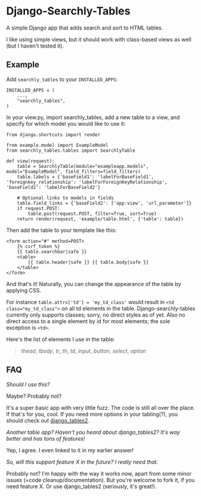 # Django-Searchly-Tables

A simple Django app that adds search and sort to HTML tables.

I like using simple views, but it should work with class-based views as well (but I haven't tested it).

## Example

Add `searchly_tables` to your `INSTALLED_APPS`:

	INSTALLED_APPS = (
		...,
		"searchly_tables",
	)

In your view.py, import searchly_tables, add a new table to a view,
and specify for which model you would like to use it:

	from django.shortcuts import render

	from example.model import ExampleModel
	from searchly_tables.tables import SearchlyTable

	def view(request):
		table = SearchlyTable(module="exampleapp.models", model="ExampleModel", field_filters=field_filters)
		table.labels = {'baseField1': 'labelForBaseField1', 'foreignkey_relationship': 'labelForForeignKeyRelationship', 'baseField2': 'labelForBaseField2'}

		# Optional links to models in fields
		table.field_links = {'baseField2': ['app:view', 'url_parameter']}
		if request.POST:
			table.post(request.POST, filter=True, sort=True)
		return render(request, 'example/table.html', {'table': table})

Then add the table to your template like this:

	<form action="#" method=POST>
		{% csrf_token %}
		{{ table.searchbar|safe }}
		<table>
			{{ table.header|safe }} {{ table.body|safe }}
		</table>
	</form>

And that's it! Naturally, you can change the appearance of the table by applying CSS.

For instance `table.attrs['td'] = 'my_td_class'` would result in `<td class="my_td_class">` on all td elements in the table.
Django-searchly-tables currently only supports classes; sorry, no direct styles as of yet.
Also no direct access to a single element by id for most elements; the sole exception is `<td>`.

Here's the list of elements I use in the table:

> _thead_, _tbody_, _tr_, _th_, _td_, _input_, _button_, _select_, _option_

## FAQ

_Should I use this?_

Maybe? Probably not?

It's a super basic app with very little fuzz. The code is still all over the place.
If that's for you, cool. If you need more options in your tabling(?),
you should check out [django_tables2](https://django-tables2.readthedocs.io).

_Another table app? Haven't you heard about django\_tables2? It's way better and has tons of features!_

Yep, I agree. I even linked to it in my earlier answer!

_So, will this support feature X in the future? I really need that._

Probably not? I'm happy with the way it works now, apart from some minor issues (=code cleanup/documentation).
But you're welcome to fork it, if you need feature X. Or use django_tables2 (seriously, it's great!).
